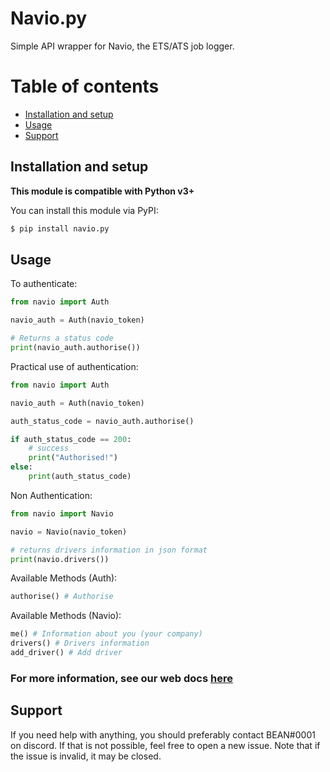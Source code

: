 # Navio.py

Simple API wrapper for Navio, the ETS/ATS job logger.

# Table of contents
- [Installation and setup](https://github.com/mrbean565/Navio-Integration/tree/main/navio#installation-and-setup)
- [Usage](https://github.com/mrbean565/Navio-Integration/tree/main/navio#usage)
- [Support](https://github.com/mrbean565/Navio-Integration/tree/main/navio#support)


## Installation and setup

**This module is compatible with Python v3+**

You can install this module via PyPI:
```bash
$ pip install navio.py
```

 
## Usage

To authenticate:

```py
from navio import Auth

navio_auth = Auth(navio_token)

# Returns a status code
print(navio_auth.authorise())

```

Practical use of authentication:

```py
from navio import Auth 

navio_auth = Auth(navio_token)

auth_status_code = navio_auth.authorise()

if auth_status_code == 200:
    # success
    print("Authorised!")
else:
    print(auth_status_code)    
```

Non Authentication:

```py
from navio import Navio

navio = Navio(navio_token)

# returns drivers information in json format
print(navio.drivers())
```

Available Methods (Auth):

```py
authorise() # Authorise                  
```

Available Methods (Navio):

```py
me() # Information about you (your company)
drivers() # Drivers information
add_driver() # Add driver
```

### For more information, see our web docs [here](https://okayge.xyz)

## Support

If you need help with anything, you should preferably contact BEAN#0001 on discord. If that is not possible, feel free to open a new issue. Note that if the issue is invalid, it may be closed.
